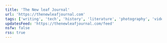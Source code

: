 ```yaml
---
title: 'The New leaf Journal'
url: 'https://thenewleafjournal.com'
tags: ['writing', 'tech', 'history', 'literature', 'photography', 'video games', 'visual novels', 'anime', 'anecdotes']
updatesFeed: 'https://thenewleafjournal.com/feed'
nsfw: false
rss: true
---
```

